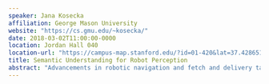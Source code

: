 ```yaml
---
speaker: Jana Kosecka
affiliation: George Mason University
website: "https://cs.gmu.edu/~kosecka/"
date: 2018-03-02T11:00:00-0000
location: Jordan Hall 040
location-url: "https://campus-map.stanford.edu/?id=01-420&lat=37.42865133749201&lng=-122.17121865473717&zoom=17"
title: Semantic Understanding for Robot Perception
abstract: "Advancements in robotic navigation and fetch and delivery tasks rest to a large extent on robust, efficient and scalable semantic understanding of the surrounding environment. Deep learning fueled rapid progress in computer vision in object category recognition, localization and semantic segmentation, exploiting large amounts of labelled data and using mostly static images. I will talk about challenges and opportunities in tackling these problems in indoors and outdoors environments relevant to robotics applications. These include methods for semantic segmentation and 3D structure recovery using deep convolutional neural networks (CNNs), localization and mapping of large scale environments, training object instance detectors using synthetically generated training data and 3D object pose recovery. The applicability of the techniques for autonomous driving, service robotics, augmented reality and navigation will be discussed."
---
```


